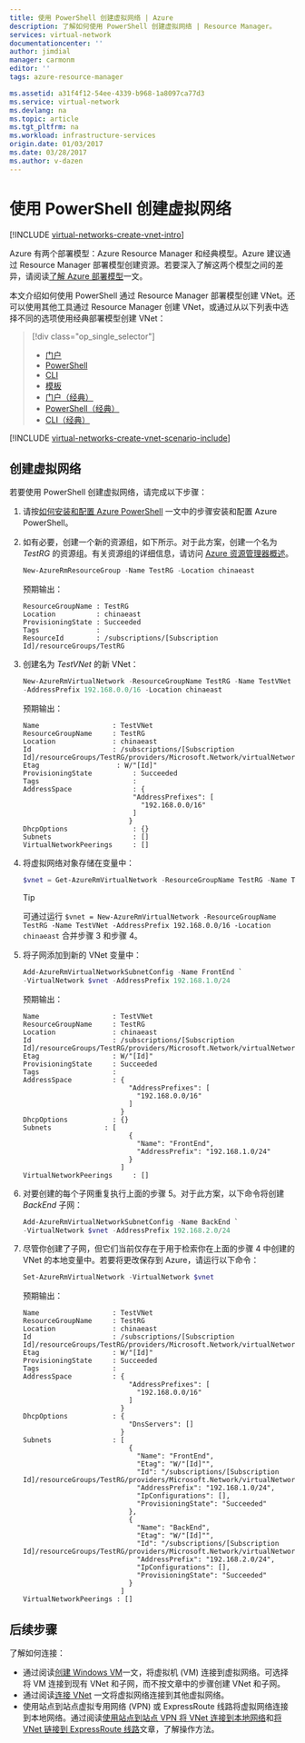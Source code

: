 ```yaml
---
title: 使用 PowerShell 创建虚拟网络 | Azure
description: 了解如何使用 PowerShell 创建虚拟网络 | Resource Manager。
services: virtual-network
documentationcenter: ''
author: jimdial
manager: carmonm
editor: ''
tags: azure-resource-manager

ms.assetid: a31f4f12-54ee-4339-b968-1a8097ca77d3
ms.service: virtual-network
ms.devlang: na
ms.topic: article
ms.tgt_pltfrm: na
ms.workload: infrastructure-services
origin.date: 01/03/2017
ms.date: 03/28/2017
ms.author: v-dazen
---
```


# 使用 PowerShell 创建虚拟网络

[!INCLUDE [virtual-networks-create-vnet-intro](../../includes/virtual-networks-create-vnet-intro-include.md)]

Azure 有两个部署模型：Azure Resource Manager 和经典模型。Azure 建议通过 Resource Manager 部署模型创建资源。若要深入了解这两个模型之间的差异，请阅读[了解 Azure 部署模型](../azure-resource-manager/resource-manager-deployment-model.md)一文。

本文介绍如何使用 PowerShell 通过 Resource Manager 部署模型创建 VNet。还可以使用其他工具通过 Resource Manager 创建 VNet，或通过从以下列表中选择不同的选项使用经典部署模型创建 VNet：
> [!div class="op_single_selector"]
>- [门户](./virtual-networks-create-vnet-arm-pportal.md)
>- [PowerShell](./virtual-networks-create-vnet-arm-ps.md)
>- [CLI](./virtual-networks-create-vnet-arm-cli.md)
>- [模板](./virtual-networks-create-vnet-arm-template-click.md)
>- [门户（经典）](./virtual-networks-create-vnet-classic-pportal.md)
>- [PowerShell（经典）](./virtual-networks-create-vnet-classic-netcfg-ps.md)
>- [CLI（经典）](./virtual-networks-create-vnet-classic-cli.md)

[!INCLUDE [virtual-networks-create-vnet-scenario-include](../../includes/virtual-networks-create-vnet-scenario-include.md)]

## 创建虚拟网络

若要使用 PowerShell 创建虚拟网络，请完成以下步骤：

1. 请按[如何安装和配置 Azure PowerShell](https://docs.microsoft.com/powershell/azureps-cmdlets-docs) 一文中的步骤安装和配置 Azure PowerShell。

2. 如有必要，创建一个新的资源组，如下所示。对于此方案，创建一个名为 *TestRG* 的资源组。有关资源组的详细信息，请访问 [Azure 资源管理器概述](../azure-resource-manager/resource-group-overview.md)。

    ```powershell
    New-AzureRmResourceGroup -Name TestRG -Location chinaeast
    ```

    预期输出：

    ```
    ResourceGroupName : TestRG
    Location          : chinaeast
    ProvisioningState : Succeeded
    Tags              :
    ResourceId        : /subscriptions/[Subscription Id]/resourceGroups/TestRG    
    ```
3. 创建名为 *TestVNet* 的新 VNet：

    ```powershell
    New-AzureRmVirtualNetwork -ResourceGroupName TestRG -Name TestVNet `
    -AddressPrefix 192.168.0.0/16 -Location chinaeast
    ```

    预期输出：

    ```
    Name                  : TestVNet
    ResourceGroupName     : TestRG
    Location              : chinaeast
    Id                    : /subscriptions/[Subscription Id]/resourceGroups/TestRG/providers/Microsoft.Network/virtualNetworks/TestVNet
    Etag                   : W/"[Id]"
    ProvisioningState          : Succeeded
    Tags                       : 
    AddressSpace               : {
                               "AddressPrefixes": [
                                 "192.168.0.0/16"
                               ]
                              }
    DhcpOptions                : {}
    Subnets                    : []
    VirtualNetworkPeerings     : []
    ```
4. 将虚拟网络对象存储在变量中：

    ```powershell
    $vnet = Get-AzureRmVirtualNetwork -ResourceGroupName TestRG -Name TestVNet
    ```

   > [!TIP]
   > 可通过运行 `$vnet = New-AzureRmVirtualNetwork -ResourceGroupName TestRG -Name TestVNet -AddressPrefix 192.168.0.0/16 -Location chinaeast` 合并步骤 3 和步骤 4。
   > 

5. 将子网添加到新的 VNet 变量中：

    ```powershell
    Add-AzureRmVirtualNetworkSubnetConfig -Name FrontEnd `
    -VirtualNetwork $vnet -AddressPrefix 192.168.1.0/24
    ```

    预期输出：

    ```
    Name                  : TestVNet
    ResourceGroupName     : TestRG
    Location              : chinaeast
    Id                    : /subscriptions/[Subscription Id]/resourceGroups/TestRG/providers/Microsoft.Network/virtualNetworks/TestVNet
    Etag                  : W/"[Id]"
    ProvisioningState     : Succeeded
    Tags                  :
    AddressSpace          : {
                              "AddressPrefixes": [
                                "192.168.0.0/16"
                              ]
                            }
    DhcpOptions           : {}
    Subnets             : [
                              {
                                "Name": "FrontEnd",
                                "AddressPrefix": "192.168.1.0/24"
                              }
                            ]
    VirtualNetworkPeerings     : []
    ```

6. 对要创建的每个子网重复执行上面的步骤 5。对于此方案，以下命令将创建 *BackEnd* 子网：

    ```powershell
    Add-AzureRmVirtualNetworkSubnetConfig -Name BackEnd `
    -VirtualNetwork $vnet -AddressPrefix 192.168.2.0/24
    ```

7. 尽管你创建了子网，但它们当前仅存在于用于检索你在上面的步骤 4 中创建的 VNet 的本地变量中。若要将更改保存到 Azure，请运行以下命令：

    ```powershell
    Set-AzureRmVirtualNetwork -VirtualNetwork $vnet
    ```

    预期输出：

    ```
    Name                  : TestVNet
    ResourceGroupName     : TestRG
    Location              : chinaeast
    Id                    : /subscriptions/[Subscription Id]/resourceGroups/TestRG/providers/Microsoft.Network/virtualNetworks/TestVNet
    Etag                  : W/"[Id]"
    ProvisioningState     : Succeeded
    Tags                  :
    AddressSpace          : {
                              "AddressPrefixes": [
                                "192.168.0.0/16"
                              ]
                            }
    DhcpOptions           : {
                              "DnsServers": []
                            }
    Subnets               : [
                              {
                                "Name": "FrontEnd",
                                "Etag": "W/"[Id]"",
                                "Id": "/subscriptions/[Subscription Id]/resourceGroups/TestRG/providers/Microsoft.Network/virtualNetworks/TestVNet/subnets/FrontEnd",
                                "AddressPrefix": "192.168.1.0/24",
                                "IpConfigurations": [],
                                "ProvisioningState": "Succeeded"
                              },
                              {
                                "Name": "BackEnd",
                                "Etag": "W/"[Id]"",
                                "Id": "/subscriptions/[Subscription Id]/resourceGroups/TestRG/providers/Microsoft.Network/virtualNetworks/TestVNet/subnets/BackEnd",
                                "AddressPrefix": "192.168.2.0/24",
                                "IpConfigurations": [],
                                "ProvisioningState": "Succeeded"
                              }
                            ]
    VirtualNetworkPeerings : []
    ```

## 后续步骤

了解如何连接：

- 通过阅读[创建 Windows VM](../virtual-machines/virtual-machines-windows-quick-create-powershell.md)一文，将虚拟机 (VM) 连接到虚拟网络。可选择将 VM 连接到现有 VNet 和子网，而不按文章中的步骤创建 VNet 和子网。
- 通过阅读[连接 VNet](../vpn-gateway/vpn-gateway-vnet-vnet-rm-ps.md) 一文将虚拟网络连接到其他虚拟网络。
- 使用站点到站点虚拟专用网络 (VPN) 或 ExpressRoute 线路将虚拟网络连接到本地网络。通过阅读[使用站点到站点 VPN 将 VNet 连接到本地网络](../vpn-gateway/vpn-gateway-howto-multi-site-to-site-resource-manager-portal.md)和[将 VNet 链接到 ExpressRoute 线路](../expressroute/expressroute-howto-linkvnet-arm.md)文章，了解操作方法。

<!---HONumber=Mooncake_1219_2016-->